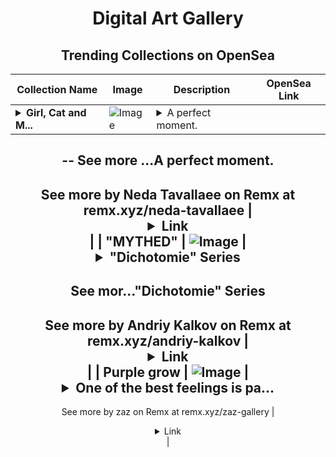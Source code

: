 <div align="center">

# Digital Art Gallery

## Trending Collections on OpenSea

| Collection Name                       | Image                                                                                     | Description                       | OpenSea Link                                                                                          |
|---------------------------------------|-------------------------------------------------------------------------------------------|-----------------------------------|--------------------------------------------------------------------------------------------------------|
| **<details><summary>Girl, Cat and M...</summary>Girl, Cat and Mirror</details>** | ![Image](https://i.seadn.io/s/raw/files/3a6c32aca407c5223415f557c2946c41.png?w=500&auto=format?w=200&auto=format) | <details><summary>A perfect moment.
--
See more ...</summary>A perfect moment.
--
See more by Neda Tavallaee  on Remx at remx.xyz/neda-tavallaee</details> | <details><summary>Link</summary>[Girl, Cat and Mirror](https://opensea.io/collection/girl-cat-and-mirror)</details> |
| **"MYTHED"** | ![Image](https://i.seadn.io/s/raw/files/85549ef267af08df910ac8532d9d71c6.jpg?w=500&auto=format?w=200&auto=format) | <details><summary>"Dichotomie" Series
--
See mor...</summary>"Dichotomie" Series
--
See more by Andriy Kalkov on Remx at remx.xyz/andriy-kalkov</details> | <details><summary>Link</summary>["MYTHED"](https://opensea.io/collection/mythed-6)</details> |
| **Purple grow** | ![Image](https://i.seadn.io/s/raw/files/8b5f6a36e84a1849f5c128bd64dd2b68.jpg?w=500&auto=format?w=200&auto=format) | <details><summary>One of the best feelings is pa...</summary>One of the best feelings is painting with watercolors
--
See more by zaz on Remx at remx.xyz/zaz-gallery</details> | <details><summary>Link</summary>[Purple grow](https://opensea.io/collection/purple-grow)</details> |

</div>